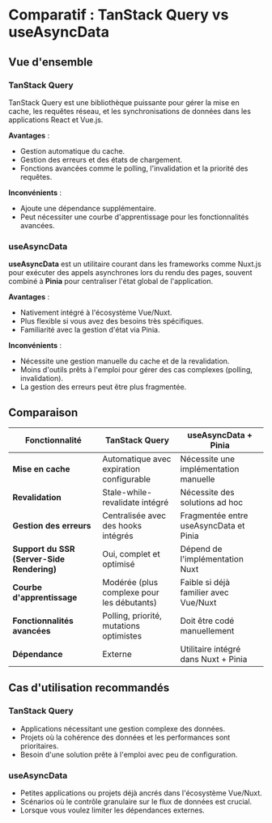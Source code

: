 # Comparatif : TanStack Query vs useAsyncData
## Vue d'ensemble

### TanStack Query
TanStack Query est une bibliothèque puissante pour gérer la mise en cache, les requêtes réseau, et les synchronisations de données dans les applications React et Vue.js. 

**Avantages** :
- Gestion automatique du cache.
- Gestion des erreurs et des états de chargement.
- Fonctions avancées comme le polling, l'invalidation et la priorité des requêtes.

**Inconvénients** :
- Ajoute une dépendance supplémentaire.
- Peut nécessiter une courbe d'apprentissage pour les fonctionnalités avancées.

### useAsyncData
**useAsyncData** est un utilitaire courant dans les frameworks comme Nuxt.js pour exécuter des appels asynchrones lors du rendu des pages, souvent combiné à **Pinia** pour centraliser l'état global de l'application.

**Avantages** :
- Nativement intégré à l'écosystème Vue/Nuxt.
- Plus flexible si vous avez des besoins très spécifiques.
- Familiarité avec la gestion d'état via Pinia.

**Inconvénients** :
- Nécessite une gestion manuelle du cache et de la revalidation.
- Moins d'outils prêts à l'emploi pour gérer des cas complexes (polling, invalidation).
- La gestion des erreurs peut être plus fragmentée.

## Comparaison

| Fonctionnalité                        | TanStack Query                      | useAsyncData + Pinia              |
|---------------------------------------|-------------------------------------|-----------------------------------|
| **Mise en cache**                     | Automatique avec expiration configurable | Nécessite une implémentation manuelle |
| **Revalidation**                      | Stale-while-revalidate intégré      | Nécessite des solutions ad hoc    |
| **Gestion des erreurs**               | Centralisée avec des hooks intégrés | Fragmentée entre useAsyncData et Pinia |
| **Support du SSR (Server-Side Rendering)** | Oui, complet et optimisé           | Dépend de l'implémentation Nuxt   |
| **Courbe d'apprentissage**            | Modérée (plus complexe pour les débutants) | Faible si déjà familier avec Vue/Nuxt |
| **Fonctionnalités avancées**          | Polling, priorité, mutations optimistes | Doit être codé manuellement       |
| **Dépendance**                        | Externe                             | Utilitaire intégré dans Nuxt + Pinia |

## Cas d'utilisation recommandés

### TanStack Query
- Applications nécessitant une gestion complexe des données.
- Projets où la cohérence des données et les performances sont prioritaires.
- Besoin d'une solution prête à l'emploi avec peu de configuration.

### useAsyncData
- Petites applications ou projets déjà ancrés dans l'écosystème Vue/Nuxt.
- Scénarios où le contrôle granulaire sur le flux de données est crucial.
- Lorsque vous voulez limiter les dépendances externes.

